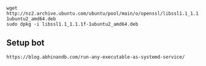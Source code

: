     wget http://nz2.archive.ubuntu.com/ubuntu/pool/main/o/openssl/libssl1.1_1.1.1f-1ubuntu2_amd64.deb
    sudo dpkg -i libssl1.1_1.1.1f-1ubuntu2_amd64.deb


## Setup bot
    https://blog.abhinandb.com/run-any-executable-as-systemd-service/